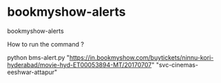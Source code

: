 # bookmyshow-alerts
bookmyshow-alerts

How to run the command ?

python bms-alert.py "https://in.bookmyshow.com/buytickets/ninnu-kori-hyderabad/movie-hyd-ET00053894-MT/20170707" "svc-cinemas-eeshwar-attapur"
